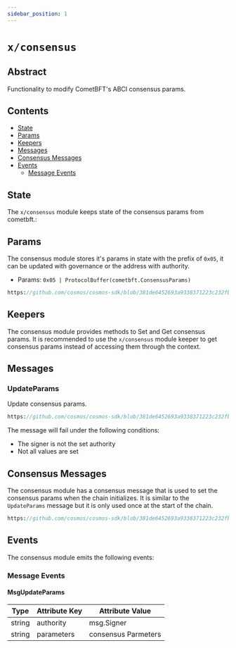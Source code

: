 ```yaml
---
sidebar_position: 1
---
```


# `x/consensus`

## Abstract 

Functionality to modify CometBFT's ABCI consensus params.

## Contents

* [State](#state)
* [Params](#params)
* [Keepers](#keepers)
* [Messages](#messages)
* [Consensus Messages](#consensus-messages)
* [Events](#events)
    * [Message Events](#message-events)


## State

The `x/consensus` module keeps state of the consensus params from cometbft.:

## Params

The consensus module stores it's params in state with the prefix of `0x05`,
it can be updated with governance or the address with authority.

* Params: `0x05 | ProtocolBuffer(cometbft.ConsensusParams)`

```protobuf reference
https://github.com/cosmos/cosmos-sdk/blob/381de6452693a9338371223c232fba0c42773a4b/proto/cosmos/consensus/v1/consensus.proto#L11-L18
```

## Keepers

The consensus module provides methods to Set and Get consensus params. It is recommended to use the `x/consensus` module keeper to get consensus params instead of accessing them through the context.

## Messages

### UpdateParams

Update consensus params.

```protobuf reference
https://github.com/cosmos/cosmos-sdk/blob/381de6452693a9338371223c232fba0c42773a4b/proto/cosmos/consensus/v1/tx.proto#L12-L47
```

The message will fail under the following conditions:

* The signer is not the set authority 
* Not all values are set

## Consensus Messages

The consensus module has a consensus message that is used to set the consensus params when the chain initializes. It is similar to the `UpdateParams` message but it is only used once at the start of the chain.

```protobuf reference
https://github.com/cosmos/cosmos-sdk/blob/381de6452693a9338371223c232fba0c42773a4b/proto/cosmos/consensus/v1/consensus.proto#L9-L24
```

## Events

The consensus module emits the following events:

### Message Events

#### MsgUpdateParams

| Type   | Attribute Key | Attribute Value     |
|--------|---------------|---------------------|
| string | authority     | msg.Signer          |
| string | parameters    | consensus Parmeters |
